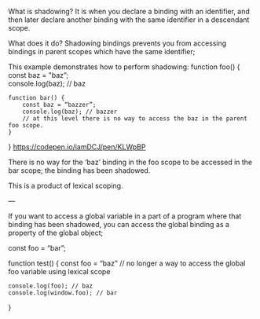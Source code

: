 What is shadowing?
It is when you declare a binding with an identifier, and then later declare another binding with the same identifier in a descendant scope.

What does it do?
Shadowing bindings prevents you from accessing bindings in parent scopes which have the same identifier;

This example demonstrates how to perform shadowing:
function foo() {
const baz = "baz”;  
 console.log(baz); // baz

    function bar() {
        const baz = “bazzer”;
        console.log(baz); // bazzer
        // at this level there is no way to access the baz in the parent foo scope.
    }

}
https://codepen.io/iamDCJ/pen/KLWpBP

There is no way for the ‘baz’ binding in the foo scope to be accessed in the bar scope; the binding has been shadowed.

This is a product of lexical scoping.

—

If you want to access a global variable in a part of a program where that binding has been shadowed,
you can access the global binding as a property of the global object;

const foo = “bar”;

function test() {
const foo = “baz” // no longer a way to access the global foo variable using lexical scope

    console.log(foo); // baz
    console.log(window.foo); // bar

}
